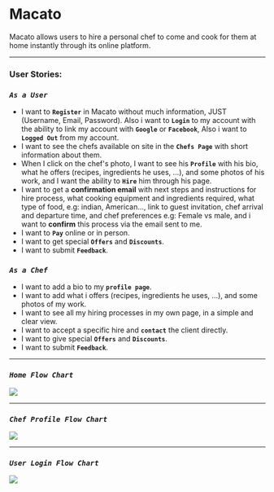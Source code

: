 # Macato
Macato allows users to hire a personal chef to come and cook for them at home instantly through its online platform.

---
### User Stories:
### *`As a User`*
* I want to **`Register`** in Macato without much information, JUST (Username, Email, Password). Also i want to **`Login`** to my account with the ability to link my account with **`Google`** or **`Facebook`**, Also i want to **`Logged Out`** from my account.
* I want to see the chefs available on site in the **`Chefs Page`** with short information about them.
* When I click on the chef's photo, I want to see his **`Profile`** with his bio, what he offers (recipes, ingredients he uses, …), and some photos of his work, and I want the ability to **`Hire`** him through his page.
* I want to get a **confirmation email** with next steps and instructions for hire process, what cooking equipment and ingredients required, what type of food, e.g: indian, American…, link to guest invitation, chef arrival and departure time, and chef preferences e.g: Female vs male, and i want to **confirm** this process via the email sent to me.
* I want to **`Pay`** online or in person.
* I want to get special **`Offers`** and **`Discounts`**.
* I want to submit **`Feedback`**.

### *`As a Chef`*
* I want to add a bio to my **`profile page`**.
* I want to add what i offers (recipes, ingredients he uses, …), and some photos of my work.
* I want to see all my hiring processes in my own page, in a simple and clear view.
* I want to accept a specific hire and **`contact`** the client directly.
* I want to give special **`Offers`** and **`Discounts`**.
* I want to submit **`Feedback`**.
---

### *`Home Flow Chart`*
![](https://i.imgur.com/sinpPSZ.jpg)

---
### *`Chef Profile Flow Chart`*
![](https://i.imgur.com/tlogp3B.jpg)

---
### *`User Login Flow Chart`*
![](https://i.imgur.com/eF3UWrS.jpg)
